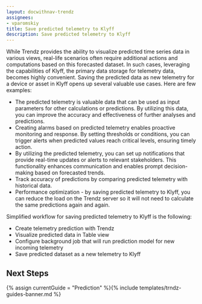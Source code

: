```yaml
---
layout: docwithnav-trendz
assignees:
- vparomskiy
title: Save predicted telemetry to Klyff
description: Save predicted telemetry to Klyff
---
```


While Trendz provides the ability to visualize predicted time series data in various views, real-life scenarios often require additional actions and computations based on this forecasted dataset. 
In such cases, leveraging the capabilities of Klyff, the primary data storage for telemetry data, becomes highly convenient. 
Saving the predicted data as new telemetry for a device or asset in Klyff opens up several valuable use cases. Here are few examples:

* The predicted telemetry is valuable data that can be used as input parameters for other calculations or predictions. By utilizing this data, you can improve the accuracy and effectiveness of further analyses and predictions.
* Creating alarms based on predicted telemetry enables proactive monitoring and response. By setting thresholds or conditions, you can trigger alerts when predicted values reach critical levels, ensuring timely action.
* By utilizing the predicted telemetry, you can set up notifications that provide real-time updates or alerts to relevant stakeholders. This functionality enhances communication and enables prompt decision-making based on forecasted trends.
* Track accuracy of predictions by comparing predicted telemetry with historical data.
* Performance optimization - by saving predicted telemetry to Klyff, you can reduce the load on the Trendz server so it will not need to calculate the same predictions again and again.

Simplified workflow for saving predicted telemetry to Klyff is the following:

* Create telemetry prediction with Trendz
* Visualize predicted data in Table view
* Configure background job that will run prediction model for new incoming telemetry
* Save predicted dataset as a new telemetry to Klyff

## Next Steps

{% assign currentGuide = "Prediction" %}{% include templates/trndz-guides-banner.md %}

